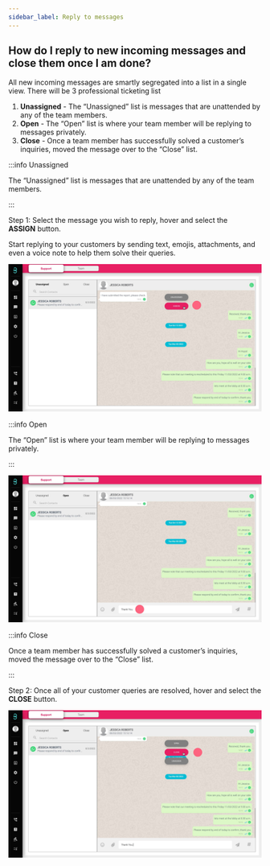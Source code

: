 ```yaml
---
sidebar_label: Reply to messages
---
```

## How do I reply to new incoming messages and close them once I am done?

All new incoming messages are smartly segregated into a list in a single view. There will be 3 professional ticketing list

1. **Unassigned** - The “Unassigned” list is messages that are unattended by any of the team members.
2. **Open** - The “Open” list is where your team member will be replying to messages privately.
3. **Close** - Once a team member has successfully solved a customer’s inquiries, moved the message over to the “Close” list.



:::info Unassigned

The “Unassigned” list is messages that are unattended by any of the team members.

:::

Step 1: Select the message you wish to reply, hover and select the **ASSIGN** button. 

Start replying to your customers by sending text, emojis, attachments, and even a voice note to help them solve their queries.

![image info](../../../static/img/q4/step1.jpg)

:::info Open

The “Open” list is where your team member will be replying to messages privately.

:::

![image info](../../../static/img/q4/step2.jpg)

:::info Close

Once a team member has successfully solved a customer’s inquiries, moved the message over to the “Close” list.

:::

Step 2: Once all of your customer queries are resolved, hover and select the **CLOSE** button.

![image info](../../../static/img/q4/step3.jpg)
